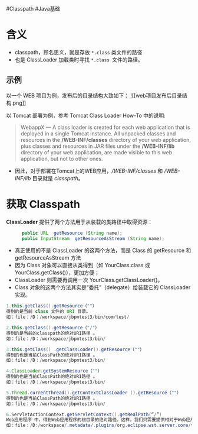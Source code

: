#Classpath #Java基础 

# 含义
- classpath，顾名思义，就是存放 `*.class` 类文件的路径
- 也是 ClassLoader 加载类时寻找 `*.class `文件的路径。


## 示例
以一个 WEB 项目为例，发布后的目录结构大致如下：
![[web项目发布后目录结构.png]]


以 Tomcat 部署为例，参考 Tomcat Class Loader How-To 中的说明:

> WebappX — A class loader is created for each web application that is deployed in a single Tomcat instance. All unpacked classes and resources in the **/WEB-INF/classes** directory of your web application, plus classes and resources in JAR files under the **/WEB-INF/lib** directory of your web application, are made visible to this web application, but not to other ones.

- 因此，对于部署在Tomcat上的WEB应用，*/WEB-INF/classes* 和 */WEB-INF/lib* 目录就是 *classpath*。


# 获取 Classpath

**ClassLoader** 提供了两个方法用于从装载的类路径中取得资源：

```java
      public URL  getResource (String name);  
      public InputStream  getResourceAsStream (String name); 
```

- 真正使用的不是 ClassLoader 的这两个方法，而是 Class 的 getResource 和 getResourceAsStream 方法
- 因为 Class 对象可以直接从类得到（如 YourClass.class 或 YourClass.getClass()），更加方便；
-  ClassLoader 则需要再调用一次 YourClass.getClassLoader()。
- Class 对象的这两个方法其实是“委托”（delegate）给装载它的 ClassLoader 实现。

```java
1.this.getClass().getResource（""） 
得到的是当前 class 文件的 URI 目录。
如：file：/D：/workspace/jbpmtest3/bin/com/test/

2.this.getClass().getResource（"/"） 
得到的是当前的classpath的绝对URI路径 。
如：file：/D：/workspace/jbpmtest3/bin/

3.this.getClass() .getClassLoader().getResource（""） 
得到的也是当前ClassPath的绝对URI路径 。
如：file：/D：/workspace/jbpmtest3/bin/

4.ClassLoader.getSystemResource（""） 
得到的也是当前ClassPath的绝对URI路径 。
如：file：/D：/workspace/jbpmtest3/bin/

5.Thread.currentThread().getContextClassLoader ().getResource（""） 
得到的也是当前ClassPath的绝对URI路径 。
如：file：/D：/workspace/jbpmtest3/bin/

6.ServletActionContext.getServletContext().getRealPath(“/”) 
Web应用程序 中，得到Web应用程序的根目录的绝对路径。这样，我们只需要提供相对于Web应用程序根目录的路径，就可以构建出定位资源的绝对路径。
如：file：/D:/workspace/.metadata/.plugins/org.eclipse.wst.server.core/tmp0/wtpwebapps/WebProject
```